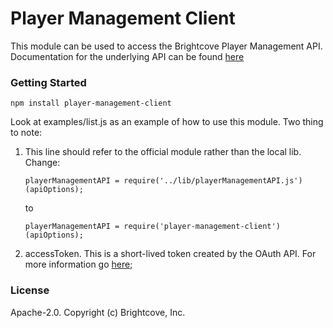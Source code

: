 Player Management Client
========================

This module can be used to access the Brightcove Player Management API.  Documentation for the 
underlying API can be found [here](https://support.brightcove.com/player-management-api)


### Getting Started

```
npm install player-management-client
```

Look at examples/list.js as an example of how to use this module.  Two thing to note:

  1. This line should refer to the official module rather than the local lib.  Change:
    
    
     ```
     playerManagementAPI = require('../lib/playerManagementAPI.js')(apiOptions);
     ```
     
     to 
     
     ```
     playerManagementAPI = require('player-management-client')(apiOptions);
     ```
  2. accessToken.  This is a short-lived token created by the OAuth API.  For more information go 
     [here](https://support.brightcove.com/oauth-guide);
     
### License

Apache-2.0. Copyright (c) Brightcove, Inc.
